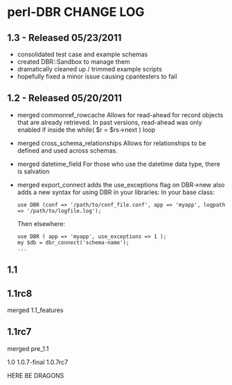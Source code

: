 perl-DBR CHANGE LOG
===

1.3 - Released 05/23/2011
---
  - consolidated test case and example schemas
  - created DBR::Sandbox to manage them
  - dramatically cleaned up / trimmed example scripts
  - hopefully fixed a minor issue causing cpantesters to fail

1.2 - Released 05/20/2011
---
  - merged commonref_rowcache
    Allows for read-ahead for record objects that are already retrieved.
    In past versions, read-ahead was only enabled if inside the while( $r = $rs->next ) loop
  - merged cross_schema_relationships
    Allows for relationships to be defined and used across schemas.
  - merged datetime_field
    For those who use the datetime data type, there is salvation
  - merged export_connect
    adds the use_exceptions flag on DBR->new
    also adds a new syntax for using DBR in your libraries:
    In your base class:

        use DBR (conf => '/path/to/conf_file.conf', app => 'myapp', logpath => '/path/to/logfile.log');

    Then elsewhere:

        use DBR ( app => 'myapp', use_exceptions => 1 ); 
        my $db = dbr_connect('schema-name');
        ...

1.1
---



1.1rc8
---
  merged 1.1_features

1.1rc7
---
  merged pre_1.1

1.0
1.0.7-final
1.0.7rc7

HERE BE DRAGONS
